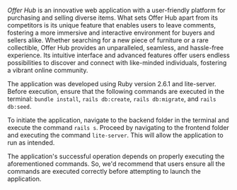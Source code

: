*Offer Hub* is an innovative web application with a user-friendly platform for purchasing and selling diverse items. What sets Offer Hub apart from its competitors is its unique feature that enables users to leave comments, fostering a more immersive and interactive environment for buyers and sellers alike. Whether searching for a new piece of furniture or a rare collectible, Offer Hub provides an unparalleled, seamless, and hassle-free experience. Its intuitive interface and advanced features offer users endless possibilities to discover and connect with like-minded individuals, fostering a vibrant online community.

The application was developed using Ruby version 2.6.1 and lite-server. Before execution, ensure that the following commands are executed in the terminal: ```bundle install```, ```rails db:create```, ```rails db:migrate```, and ```rails db:seed```.

To initiate the application, navigate to the backend folder in the terminal and execute the command ```rails s```. Proceed by navigating to the frontend folder and executing the command ```lite-server```. This will allow the application to run as intended.

The application's successful operation depends on properly executing the aforementioned commands. So, we'd recommend that users ensure all the commands are executed correctly before attempting to launch the application.

